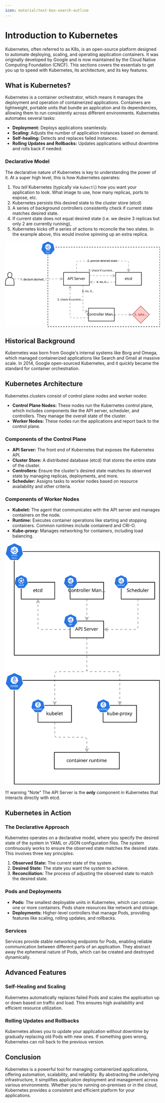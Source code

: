 ```yaml
---
icon: material/text-box-search-outline
---
```


# Introduction to Kubernetes

Kubernetes, often referred to as K8s, is an open-source platform designed to automate deploying, scaling, and operating application containers. It was originally developed by Google and is now maintained by the Cloud Native Computing Foundation (CNCF). This sections covers the essentials to get you up to speed with Kubernetes, its architecture, and its key features.

## What is Kubernetes?

Kubernetes is a container orchestrator, which means it manages the deployment and operation of containerized applications. Containers are lightweight, portable units that bundle an application and its dependencies, allowing them to run consistently across different environments. Kubernetes automates several tasks:

- **Deployment:** Deploys applications seamlessly.
- **Scaling:** Adjusts the number of application instances based on demand.
- **Self-healing:** Detects and replaces failed instances.
- **Rolling Updates and Rollbacks:** Updates applications without downtime and rolls back if needed.

<h3>Declarative Model</h3>

The declarative nature of Kubernetes is key to understanding the power of it. At a super high level, this is how Kubernetes operates:

1. You *tell* Kubernetes (typically via `kubectl`) how you want your application to look. What image to use, how many replicas, ports to expose, etc.
2. Kubernetes persists this desired state to the cluster store (etcd)
3. A series of background controllers consistently check if current state matches desired state.
4. If current state does not equal desired state (i.e. we desire 3 replicas but only 2 are currently running),
5. Kubernetes kicks off a series of actions to reconcile the two states. In the example above, this would involve spinning up an extra replica.

![](../images/overview.svg)

## Historical Background

Kubernetes was born from Google's internal systems like Borg and Omega, which managed containerized applications like Search and Gmail at massive scale. In 2014, Google open-sourced Kubernetes, and it quickly became the standard for container orchestration.

## Kubernetes Architecture

Kubernetes clusters consist of control plane nodes and worker nodes:

- **Control Plane Nodes:** These nodes run the Kubernetes control plane, which includes components like the API server, scheduler, and controllers. They manage the overall state of the cluster.
- **Worker Nodes:** These nodes run the applications and report back to the control plane.

<h3>Components of the Control Plane</h3>

- **API Server:** The front end of Kubernetes that exposes the Kubernetes API.
- **Cluster Store:** A distributed database (etcd) that stores the entire state of the cluster.
- **Controllers:** Ensure the cluster's desired state matches its observed state by managing replicas, deployments, and more.
- **Scheduler:** Assigns tasks to worker nodes based on resource availability and other criteria.

<h3>Components of Worker Nodes</h3>

- **Kubelet:** The agent that communicates with the API server and manages containers on the node.
- **Runtime:** Executes container operations like starting and stopping containers. Common runtimes include containerd and CRI-O.
- **Kube-proxy:** Manages networking for containers, including load balancing.

![](../images/arch.svg)

!!! warning "Note"
    The API Server is the **only** component in Kubernetes that interacts directly with etcd.

## Kubernetes in Action

<h3>The Declarative Approach</h3>

Kubernetes operates on a declarative model, where you specify the desired state of the system in YAML or JSON configuration files. The system continuously works to ensure the observed state matches the desired state. This involves three key principles:

1. **Observed State:** The current state of the system.
2. **Desired State:** The state you want the system to achieve.
3. **Reconciliation:** The process of adjusting the observed state to match the desired state.

<h3>Pods and Deployments</h3>

- **Pods:** The smallest deployable units in Kubernetes, which can contain one or more containers. Pods share resources like network and storage.
- **Deployments:** Higher-level controllers that manage Pods, providing features like scaling, rolling updates, and rollbacks.

<h3>Services</h3>

Services provide stable networking endpoints for Pods, enabling reliable communication between different parts of an application. They abstract away the ephemeral nature of Pods, which can be created and destroyed dynamically.

## Advanced Features

<h3>Self-Healing and Scaling</h3>

Kubernetes automatically replaces failed Pods and scales the application up or down based on traffic and load. This ensures high availability and efficient resource utilization.

<h3>Rolling Updates and Rollbacks</h3>

Kubernetes allows you to update your application without downtime by gradually replacing old Pods with new ones. If something goes wrong, Kubernetes can roll back to the previous version.

## Conclusion

Kubernetes is a powerful tool for managing containerized applications, offering automation, scalability, and reliability. By abstracting the underlying infrastructure, it simplifies application deployment and management across various environments. Whether you're running on-premises or in the cloud, Kubernetes provides a consistent and efficient platform for your applications.